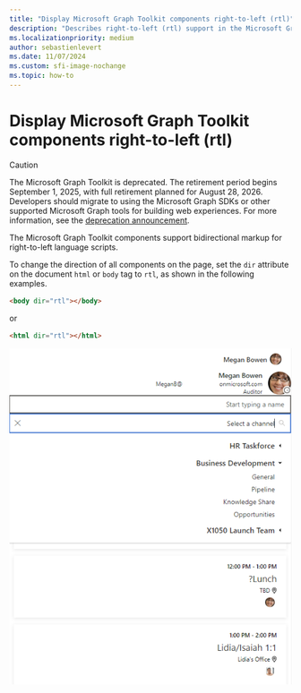 ```yaml
---
title: "Display Microsoft Graph Toolkit components right-to-left (rtl)"
description: "Describes right-to-left (rtl) support in the Microsoft Graph Toolkit components."
ms.localizationpriority: medium
author: sebastienlevert
ms.date: 11/07/2024
ms.custom: sfi-image-nochange
ms.topic: how-to
---
```


# Display Microsoft Graph Toolkit components right-to-left (rtl)

> [!CAUTION]
> The Microsoft Graph Toolkit is deprecated. The retirement period begins September 1, 2025, with full retirement planned for August 28, 2026. Developers should migrate to using the Microsoft Graph SDKs or other supported Microsoft Graph tools for building web experiences. For more information, see the [deprecation announcement](https://devblogs.microsoft.com/microsoft365dev/microsoft-graph-toolkit-retirement/).

The Microsoft Graph Toolkit components support bidirectional markup for right-to-left language scripts.

To change the direction of all components on the page, set the `dir` attribute on the document `html` or `body` tag to `rtl`, as shown in the following examples.

```html
<body dir="rtl"></body>
```

or

```html
<html dir="rtl"></html>
```

![right-to-left](../images/rightToLeft.png)

